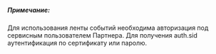 ##### Примечание:
Для использования ленты событий необходима авторизация под сервисным пользователем Партнера. Для получения auth.sid аутентификация по сертификату или паролю.
